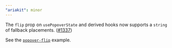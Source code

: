```yaml
---
"ariakit": minor
---
```


The `flip` prop on `usePopoverState` and derived hooks now supports a `string` of fallback placements. ([#1337](https://github.com/ariakit/ariakit/pull/1337))

See the [`popover-flip`](https://ariakit.org/examples/popover-flip) example.
